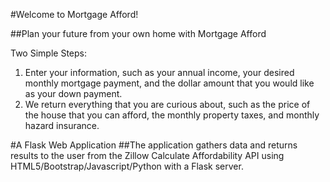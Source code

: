 #Welcome to Mortgage Afford!

##Plan your future from your own home with Mortgage Afford

Two Simple Steps:

1. Enter your information, such as your annual income, your desired monthly mortgage payment, and the dollar amount that you would like as your down payment.
2. We return everything that you are curious about, such as the price of the house that you can afford, the monthly property taxes, and monthly hazard insurance.

#A Flask Web Application
##The application gathers data and returns results to the user from the Zillow Calculate Affordability API using HTML5/Bootstrap/Javascript/Python with a Flask server.

